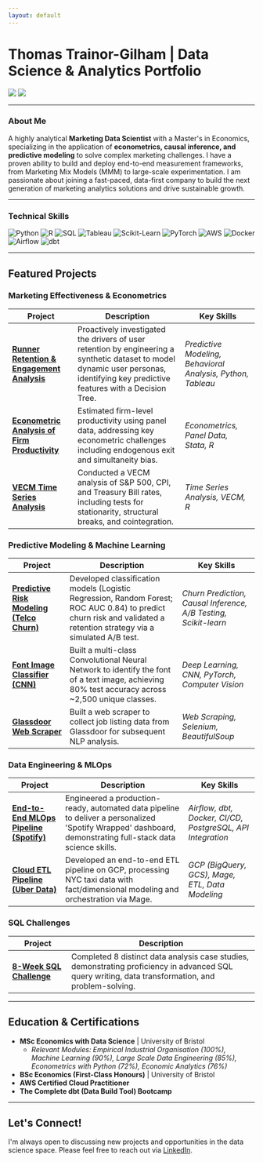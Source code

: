 ```yaml
---
layout: default
---
```


# Thomas Trainor-Gilham | Data Science & Analytics Portfolio

[<img src="https://img.shields.io/badge/LinkedIn-0077B5?style=for-the-badge&logo=linkedin&logoColor=white" />](https://www.linkedin.com/in/thomastgilham/)
[<img src="https://img.shields.io/badge/Resume-PDF-D14836?style=for-the-badge&logo=adobeacrobatreader&logoColor=white" />](https://github.com/ThomasTGilham/portfolio/main/MSci_ThomasTrainor-Gilham_CV_25.pdf)

---

### About Me
A highly analytical **Marketing Data Scientist** with a Master's in Economics, specializing in the application of **econometrics, causal inference, and predictive modeling** to solve complex marketing challenges. I have a proven ability to build and deploy end-to-end measurement frameworks, from Marketing Mix Models (MMM) to large-scale experimentation. I am passionate about joining a fast-paced, data-first company to build the next generation of marketing analytics solutions and drive sustainable growth.

---

###  Technical Skills

![Python](https://img.shields.io/badge/Python-3776AB?style=for-the-badge&logo=python&logoColor=white)
![R](https://img.shields.io/badge/R-276DC3?style=for-the-badge&logo=r&logoColor=white)
![SQL](https://img.shields.io/badge/SQL-4479A1?style=for-the-badge&logo=postgresql&logoColor=white)
![Tableau](https://img.shields.io/badge/Tableau-E97627?style=for-the-badge&logo=tableau&logoColor=white)
![Scikit-Learn](https://img.shields.io/badge/scikit--learn-%23F7931E.svg?style=for-the-badge&logo=scikit-learn&logoColor=white)
![PyTorch](https://img.shields.io/badge/PyTorch-EE4C2C?style=for-the-badge&logo=pytorch&logoColor=white)
![AWS](https://img.shields.io/badge/AWS-232F3E?style=for-the-badge&logo=amazon-aws&logoColor=white)
![Docker](https://img.shields.io/badge/Docker-2496ED?style=for-the-badge&logo=docker&logoColor=white)
![Airflow](https://img.shields.io/badge/Airflow-017CEE?style=for-the-badge&logo=apache-airflow&logoColor=white)
![dbt](https://img.shields.io/badge/dbt-FF694B?style=for-the-badge&logo=dbt&logoColor=white)

---

## Featured Projects

### Marketing Effectiveness & Econometrics
| Project | Description | Key Skills |
|---|---|---|
| [**Runner Retention & Engagement Analysis**](https://github.com/ThomasTGilham/runna-retention-analysis) | Proactively investigated the drivers of user retention by engineering a synthetic dataset to model dynamic user personas, identifying key predictive features with a Decision Tree. | *Predictive Modeling, Behavioral Analysis, Python, Tableau* |
| [**Econometric Analysis of Firm Productivity**](https://github.com/ThomasTGilham/panel-data-OlleyPakesFramework-bootstrap) | Estimated firm-level productivity using panel data, addressing key econometric challenges including endogenous exit and simultaneity bias. | *Econometrics, Panel Data, Stata, R* |
| [**VECM Time Series Analysis**](https://github.com/ThomasTGilham/Macro_VECM_TimeSeries_Analysis) | Conducted a VECM analysis of S&P 500, CPI, and Treasury Bill rates, including tests for stationarity, structural breaks, and cointegration. | *Time Series Analysis, VECM, R* |

### Predictive Modeling & Machine Learning
| Project | Description | Key Skills |
|---|---|---|
| [**Predictive Risk Modeling (Telco Churn)**](https://github.com/ThomasTGilham/Churn_Funnel_Analysis_Project_Telco) | Developed classification models (Logistic Regression, Random Forest; ROC AUC 0.84) to predict churn risk and validated a retention strategy via a simulated A/B test. | *Churn Prediction, Causal Inference, A/B Testing, Scikit-learn* |
| [**Font Image Classifier (CNN)**](https://github.com/ThomasTGilham/Font_Image_Classifier_ML_CW) | Built a multi-class Convolutional Neural Network to identify the font of a text image, achieving 80% test accuracy across ~2,500 unique classes. | *Deep Learning, CNN, PyTorch, Computer Vision* |
| [**Glassdoor Web Scraper**](https://github.com/ThomasTGilham/Glassdoor-Job-Listings-Scraper) | Built a web scraper to collect job listing data from Glassdoor for subsequent NLP analysis. | *Web Scraping, Selenium, BeautifulSoup* |

### Data Engineering & MLOps
| Project | Description | Key Skills |
|---|---|---|
| [**End-to-End MLOps Pipeline (Spotify)**](https://github.com/ThomasTGilham/My-Spotify-Wrapped) | Engineered a production-ready, automated data pipeline to deliver a personalized 'Spotify Wrapped' dashboard, demonstrating full-stack data science skills. | *Airflow, dbt, Docker, CI/CD, PostgreSQL, API Integration* |
| [**Cloud ETL Pipeline (Uber Data)**](https://github.com/katiehuangx/data-engineering/tree/main/Uber%20Project) | Developed an end-to-end ETL pipeline on GCP, processing NYC taxi data with fact/dimensional modeling and orchestration via Mage. | *GCP (BigQuery, GCS), Mage, ETL, Data Modeling* |

### SQL Challenges
| Project | Description |
|---|---|
| [**8-Week SQL Challenge**](https://github.com/ThomasTGilham/8-Week-SQL-Challenge) | Completed 8 distinct data analysis case studies, demonstrating proficiency in advanced SQL query writing, data transformation, and problem-solving. |

---

## Education & Certifications
* **MSc Economics with Data Science** | University of Bristol
    * *Relevant Modules: Empirical Industrial Organisation (100%), Machine Learning (90%), Large Scale Data Engineering (85%), Econometrics with Python (72%), Economic Analytics (76%)*
* **BSc Economics (First-Class Honours)** | University of Bristol
* **AWS Certified Cloud Practitioner**
* **The Complete dbt (Data Build Tool) Bootcamp**

---

## Let's Connect!
I'm always open to discussing new projects and opportunities in the data science space. Please feel free to reach out via [LinkedIn](https://www.linkedin.com/in/thomastgilham/).
